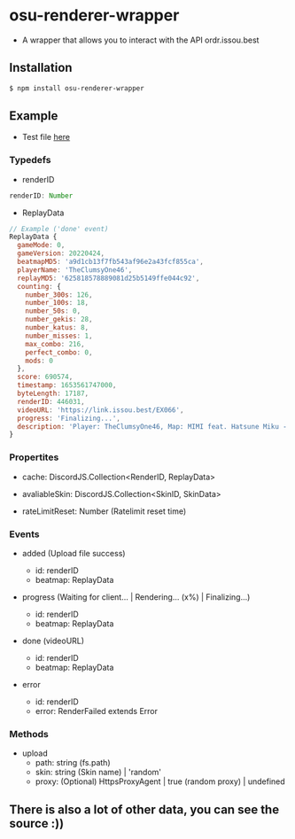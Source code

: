 # osu-renderer-wrapper
- A wrapper that allows you to interact with the API ordr.issou.best

## Installation
```sh
$ npm install osu-renderer-wrapper
```

## Example
- Test file [here](https://github.com/aiko-chan-ai/osu-renderer-wrapper/blob/main/test.js)

### Typedefs

- renderID

```js
renderID: Number
```

- ReplayData

```js
// Example ('done' event)
ReplayData {
  gameMode: 0,
  gameVersion: 20220424,
  beatmapMD5: 'a9d1cb13f7fb543af96e2a43fcf855ca',
  playerName: 'TheClumsyOne46',
  replayMD5: '625818578889081d25b5149ffe044c92',
  counting: {
    number_300s: 126,
    number_100s: 18,
    number_50s: 0,
    number_gekis: 28,
    number_katus: 8,
    number_misses: 1,
    max_combo: 216,
    perfect_combo: 0,
    mods: 0
  },
  score: 690574,
  timestamp: 1653561747000,
  byteLength: 17187,
  renderID: 446031,
  videoURL: 'https://link.issou.best/EX066',
  progress: 'Finalizing...',
  description: 'Player: TheClumsyOne46, Map: MIMI feat. Hatsune Miku - Mizuoto to Curtain [Hyper] by Log Off Now, song length is 0:54 (4.03 ⭐)  | Accuracy: 91.03%'
}
```

### Propertites

- cache: DiscordJS.Collection<RenderID, ReplayData>

- avaliableSkin: DiscordJS.Collection<SkinID, SkinData>

- rateLimitReset: Number (Ratelimit reset time)


### Events

- added (Upload file success)
  - id: renderID
  - beatmap: ReplayData

- progress (Waiting for client... | Rendering... (x%) | Finalizing...)
  - id: renderID
  - beatmap: ReplayData

- done (videoURL)
  - id: renderID
  - beatmap: ReplayData

- error
  - id: renderID
  - error: RenderFailed extends Error
  
### Methods

- upload
  - path: string (fs.path)
  - skin: string (Skin name) | 'random'
  - proxy: (Optional) HttpsProxyAgent | true (random proxy) | undefined
  

## There is also a lot of other data, you can see the source :))